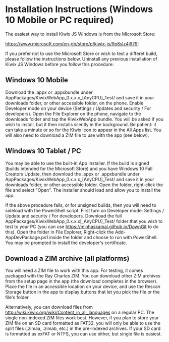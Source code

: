 # Installation Instructions (Windows 10 Mobile or PC required)
The easiest way to install Kiwix JS Windows is from the Microsoft Store:

https://www.microsoft.com/en-gb/store/p/kiwix-js/9p8slz4j979j
 
If you prefer not to use the Microsoft Store or wish to test a differet build, please follow the
instructions below. Uninstall any previous installation of Kiwix JS Windows before you follow this
procedure:

## Windows 10 Mobile
Download the .appx or .appxbundle under AppPackages/KiwixWebApp_0.x.x.x_[AnyCPU]_Test/ and save it in
your downloads folder, or other accessible folder, on the phone. Enable Developer mode on your device
(Settings / Updates and security / For developers). Open the File Explorer on the phone, navigate
to the downloads folder and tap the KiwixWebApp bundle. You will be asked if you wish to install,
but it then installs silently in the background. Be patient: it can take a minute or so for the Kiwix
icon to appear in the All Apps list. You will also need to download a ZIM file to use with the app
(see below).

## Windows 10 Tablet / PC
You may be able to use the built-in App Installer. If the build is signed (builds intended for the 
Microsoft Store) and you have Windows 10 Fall Creators Update, then download the .appx or .appxbundle 
under AppPackages/KiwixWebApp_0.x.x.x_[AnyCPU]_Test/ and save it in your downloads folder, or other 
accessible folder. Open the folder, right-click the file and select "Open". The installer should load
and allow you to install the app.

If the above procedure fails, or for unsigned builds, then you will need to sideload with the PowerShell
script. First turn on Developer mode: Settings / Update and security / For developers. Download the full 
AppPackages/KiwixWebApp_0.x.x.x[_AnyCPU]_Test/ folder that you wish to test to your PC (you can use
https://minhaskamal.github.io/DownGit to do this). Open the folder in File Explorer, Right-click the
Add-AppDevPackage.ps1 inside the folder and choose to run with PowerShell. You may be prompted to install
the developer's certificate.

## Download a ZIM archive (all platforms)
You will need a ZIM file to work with this app. For testing, it comes packaged with the Ray Charles ZIM.
You can download other ZIM archives from the setup page in the app (the download completes in the browser).
Place the file in an accessible location on your device, and use the Rescan Storage button in the app to
display buttons that let you pick the file or the file's folder.

Alternatively, you can download files from http://wiki.kiwix.org/wiki/Content_in_all_languages on a regular
PC. The single non-indexed ZIM files work best. However, if you plan to store your ZIM file on an SD card 
formatted as FAT32, you will only be able to use the split files (.zimaa, .zimab, etc.) in the pre-indexed
archives. If your SD card is formatted as exFAT or NTFS, you can use either, but single file is easiest.                    
